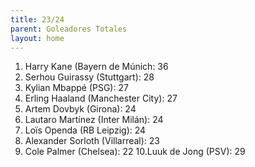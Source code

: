 ```yaml
---
title: 23/24
parent: Goleadores Totales
layout: home
---
```


1. Harry Kane (Bayern de Múnich: 36 
2. Serhou Guirassy (Stuttgart): 28 
3. Kylian Mbappé (PSG): 27 
4. Erling Haaland (Manchester City): 27 
5. Artem Dovbyk (Girona): 24 
6. Lautaro Martínez (Inter Milán): 24 
7. Loïs Openda (RB Leipzig): 24 
8. Alexander Sorloth (Villarreal): 23 
9. Cole Palmer (Chelsea): 22 
10.Luuk de Jong (PSV): 29 

 
